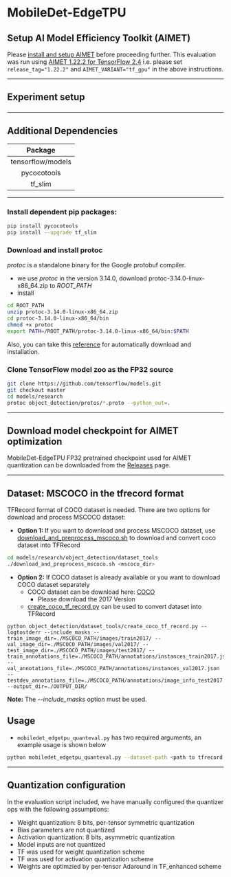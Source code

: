 # MobileDet-EdgeTPU

## Setup AI Model Efficiency Toolkit (AIMET)
Please [install and setup AIMET](../../README.md#install-aimet) before proceeding further. This evaluation was run using [AIMET 1.22.2 for TensorFlow 2.4](https://github.com/quic/aimet/releases/tag/1.22.2) i.e. please set `release_tag="1.22.2"` and `AIMET_VARIANT="tf_gpu"` in the above instructions.

*****

## Experiment setup 
###
*****

## Additional Dependencies

|      Package      |
| :---------------: |
| tensorflow/models |
|    pycocotools    |
|      tf_slim      |


*****
### Install dependent pip packages:

```bash
pip install pycocotools
pip install --upgrade tf_slim
```

### Download and install protoc
*protoc* is a standalone binary for the Google protobuf compiler. 

+ we use *protoc* in the version 3.14.0, download protoc-3.14.0-linux-x86_64.zip to *ROOT_PATH*
+ install

```bash
cd ROOT_PATH
unzip protoc-3.14.0-linux-x86_64.zip
cd protoc-3.14.0-linux-x86_64/bin
chmod +x protoc
export PATH=/ROOT_PATH/protoc-3.14.0-linux-x86_64/bin:$PATH 
```

Also, you can take this [reference](http://google.github.io/proto-lens/installing-protoc.html) for automatically download and installation. 

### Clone TensorFlow model zoo as the FP32 source

```bash
git clone https://github.com/tensorflow/models.git
git checkout master
cd models/research
protoc object_detection/protos/*.proto --python_out=.
```

*****

## Download model checkpoint for AIMET optimization
MobileDet-EdgeTPU FP32 pretrained checkpoint used for AIMET quantization can be downloaded from the [Releases](/../../releases) page.

*****

## Dataset: MSCOCO in the tfrecord format

TFRecord format of COCO dataset is needed. There are two options for download and process MSCOCO dataset: 
- **Option 1:** If you want to download and process MSCOCO dataset, use [download_and_preprocess_mscoco.sh](https://github.com/tensorflow/models/blob/master/research/object_detection/dataset_tools/download_and_preprocess_mscoco.sh) to download and convert coco dataset into TFRecord

```bash
cd models/research/object_detection/dataset_tools
./download_and_preprocess_mscoco.sh <mscoco_dir>
```

- **Option 2:** If COCO dataset is already available or you want to download COCO dataset separately
  - COCO dataset can be download here: [COCO](https://cocodataset.org/#download)
    - Please download the 2017 Version
  - [create_coco_tf_record.py](https://github.com/tensorflow/models/blob/master/research/object_detection/dataset_tools/create_coco_tf_record.py) can be used to convert dataset into TFRecord
  
```
python object_detection/dataset_tools/create_coco_tf_record.py --logtostderr --include_masks --train_image_dir=./MSCOCO_PATH/images/train2017/ --val_image_dir=./MSCOCO_PATH/images/val2017/ --test_image_dir=./MSCOCO_PATH/images/test2017/ --train_annotations_file=./MSCOCO_PATH/annotations/instances_train2017.json --val_annotations_file=./MSCOCO_PATH/annotations/instances_val2017.json --testdev_annotations_file=./MSCOCO_PATH/annotations/image_info_test2017.json --output_dir=./OUTPUT_DIR/
```
**Note:** The *--include_masks* option must be used. 

## Usage
- `mobiledet_edgetpu_quanteval.py` has two required arguments, an example usage is shown below
```bash
python mobiledet_edgetpu_quanteval.py --dataset-path <path to tfrecord dataset> --annotation-json-file <path to instances json file>/instances_val2017.json
```

*****

## Quantization configuration 
In the evaluation script included, we have manually configured the quantizer ops with the following assumptions:

+ Weight quantization: 8 bits, per-tensor symmetric quantization
+ Bias parameters are not quantized
+ Activation quantization: 8 bits, asymmetric quantization
+ Model inputs are not quantized
+ TF was used for weight quantization scheme
+ TF was used for activation quantization scheme
+ Weights are optimzied by per-tensor Adaround in TF_enhanced scheme
